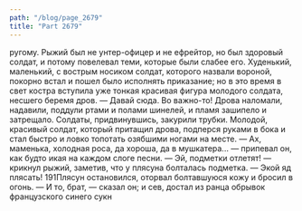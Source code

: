 ```yaml
---
path: "/blog/page_2679"
title: "Part 2679"
---
```


ругому. Рыжий был не унтер-офицер и не ефрейтор, но был здоровый солдат, и потому повелевал теми, которые были слабее его. Худенький, маленький, с вострым носиком солдат, которого назвали вороной, покорно встал и пошел было исполнять приказание; но в это время в свет костра вступила уже тонкая красивая фигура молодого солдата, несшего беремя дров.
— Давай сюда. Во важно-то!
Дрова наломали, надавили, поддули ртами и полами шинелей, и пламя зашипело и затрещало. Солдаты, придвинувшись, закурили трубки. Молодой, красивый солдат, который притащил дрова, подперся руками в бока и стал быстро и ловко топотать озябшими ногами на месте.
— Ах, маменька, холодная роса, да хороша, да в мушкатера... — припевал он, как будто икая на каждом слоге песни.
— Эй, подметки отлетят! — крикнул рыжий, заметив, что у плясуна болталась подметка. — Экой яд плясать!
191Плясун остановился, оторвал болтавшуюся кожу и бросил в огонь.
— И то, брат, — сказал он; и сев, достал из ранца обрывок французского синего сукн
